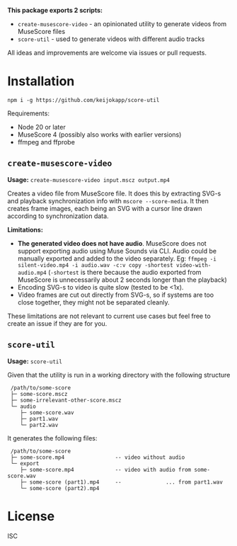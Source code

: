 **This package exports 2 scripts:**

 - `create-musescore-video` - an opinionated utility to generate videos from MuseScore files
 - `score-util` - used to generate videos with different audio tracks

All ideas and improvements are welcome via issues or pull requests.

# Installation

```
npm i -g https://github.com/keijokapp/score-util
```

Requirements:

 - Node 20 or later
 - MuseScore 4 (possibly also works with earlier versions)
 - ffmpeg and ffprobe

## `create-musescore-video`

**Usage:** `create-musescore-video input.mscz output.mp4`

Creates a video file from MuseScore file. It does this by extracting SVG-s and playback synchronization info with `mscore --score-media`. It then creates frame images, each being an SVG with a cursor line drawn according to synchronization data.

**Limitations:**
 - **The generated video does not have audio**. MuseScore does not support exporting audio using Muse Sounds via CLI. Audio could be manually exported and added to the video separately. Eg: `ffmpeg -i silent-video.mp4 -i audio.wav -c:v copy -shortest video-with-audio.mp4` (`-shortest` is there because the audio exported from MuseScore is unnecessarily about 2 seconds longer than the playback)
 - Encoding SVG-s to video is quite slow (tested to be <1x).
 - Video frames are cut out directly from SVG-s, so if systems are too close together, they might not be separated cleanly.

These limitations are not relevant to current use cases but feel free to create an issue if they are for you.

## `score-util`

**Usage:** `score-util`

Given that the utility is run in a working directory with the following structure
```
 /path/to/some-score
 ├─ some-score.mscz
 ├─ some-irrelevant-other-score.mscz
 └─ audio
    ├─ some-score.wav
    ├─ part1.wav
    └─ part2.wav
```

It generates the following files:
```
 /path/to/some-score
 ├─ some-score.mp4                -- video without audio
 └─ export
    ├─ some-score.mp4             -- video with audio from some-score.wav
    ├─ some-score (part1).mp4     --              ... from part1.wav
    └─ some-score (part2).mp4
```

# License

ISC

